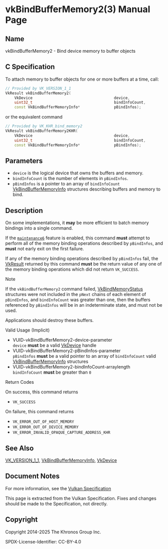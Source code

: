 # vkBindBufferMemory2(3) Manual Page

## Name

vkBindBufferMemory2 - Bind device memory to buffer objects



## [](#_c_specification)C Specification

To attach memory to buffer objects for one or more buffers at a time, call:

```c++
// Provided by VK_VERSION_1_1
VkResult vkBindBufferMemory2(
    VkDevice                                    device,
    uint32_t                                    bindInfoCount,
    const VkBindBufferMemoryInfo*               pBindInfos);
```

or the equivalent command

```c++
// Provided by VK_KHR_bind_memory2
VkResult vkBindBufferMemory2KHR(
    VkDevice                                    device,
    uint32_t                                    bindInfoCount,
    const VkBindBufferMemoryInfo*               pBindInfos);
```

## [](#_parameters)Parameters

- `device` is the logical device that owns the buffers and memory.
- `bindInfoCount` is the number of elements in `pBindInfos`.
- `pBindInfos` is a pointer to an array of `bindInfoCount` [VkBindBufferMemoryInfo](https://registry.khronos.org/vulkan/specs/latest/man/html/VkBindBufferMemoryInfo.html) structures describing buffers and memory to bind.

## [](#_description)Description

On some implementations, it **may** be more efficient to batch memory bindings into a single command.

If the [`maintenance6`](https://registry.khronos.org/vulkan/specs/latest/html/vkspec.html#features-maintenance6) feature is enabled, this command **must** attempt to perform all of the memory binding operations described by `pBindInfos`, and **must** not early exit on the first failure.

If any of the memory binding operations described by `pBindInfos` fail, the [VkResult](https://registry.khronos.org/vulkan/specs/latest/man/html/VkResult.html) returned by this command **must** be the return value of any one of the memory binding operations which did not return `VK_SUCCESS`.

Note

If the `vkBindBufferMemory2` command failed, [VkBindMemoryStatus](https://registry.khronos.org/vulkan/specs/latest/man/html/VkBindMemoryStatus.html) structures were not included in the `pNext` chains of each element of `pBindInfos`, and `bindInfoCount` was greater than one, then the buffers referenced by `pBindInfos` will be in an indeterminate state, and must not be used.

Applications should destroy these buffers.

Valid Usage (Implicit)

- [](#VUID-vkBindBufferMemory2-device-parameter)VUID-vkBindBufferMemory2-device-parameter  
  `device` **must** be a valid [VkDevice](https://registry.khronos.org/vulkan/specs/latest/man/html/VkDevice.html) handle
- [](#VUID-vkBindBufferMemory2-pBindInfos-parameter)VUID-vkBindBufferMemory2-pBindInfos-parameter  
  `pBindInfos` **must** be a valid pointer to an array of `bindInfoCount` valid [VkBindBufferMemoryInfo](https://registry.khronos.org/vulkan/specs/latest/man/html/VkBindBufferMemoryInfo.html) structures
- [](#VUID-vkBindBufferMemory2-bindInfoCount-arraylength)VUID-vkBindBufferMemory2-bindInfoCount-arraylength  
  `bindInfoCount` **must** be greater than `0`

Return Codes

On success, this command returns

- `VK_SUCCESS`

On failure, this command returns

- `VK_ERROR_OUT_OF_HOST_MEMORY`
- `VK_ERROR_OUT_OF_DEVICE_MEMORY`
- `VK_ERROR_INVALID_OPAQUE_CAPTURE_ADDRESS_KHR`

## [](#_see_also)See Also

[VK\_VERSION\_1\_1](https://registry.khronos.org/vulkan/specs/latest/man/html/VK_VERSION_1_1.html), [VkBindBufferMemoryInfo](https://registry.khronos.org/vulkan/specs/latest/man/html/VkBindBufferMemoryInfo.html), [VkDevice](https://registry.khronos.org/vulkan/specs/latest/man/html/VkDevice.html)

## [](#_document_notes)Document Notes

For more information, see the [Vulkan Specification](https://registry.khronos.org/vulkan/specs/latest/html/vkspec.html#vkBindBufferMemory2)

This page is extracted from the Vulkan Specification. Fixes and changes should be made to the Specification, not directly.

## [](#_copyright)Copyright

Copyright 2014-2025 The Khronos Group Inc.

SPDX-License-Identifier: CC-BY-4.0